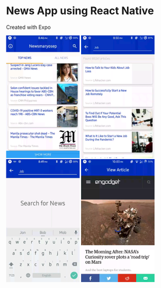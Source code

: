 # News App using React Native
Created with Expo

<p float="left">
  <img src="/static/screeny1.png" width="200" />
  <img src="/static/screeny2.png" width="200" />
  <img src="/static/screeny3.png" width="200" />
  <img src="/static/screeny4.png" width="200" />
</p>
